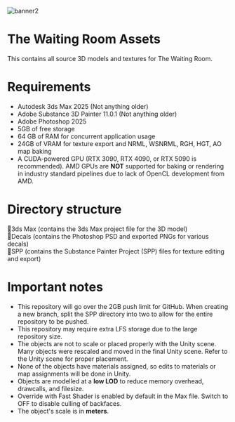 ![banner2](https://github.com/user-attachments/assets/417c1e47-0eba-47c6-b779-34fbea1a4710)
# The Waiting Room Assets
This contains all source 3D models and textures for The Waiting Room. 

# Requirements
- Autodesk 3ds Max 2025 (Not anything older)
- Adobe Substance 3D Painter 11.0.1 (Not anything older)
- Adobe Photoshop 2025
- 5GB of free storage
- 64 GB of RAM for concurrent application usage
- 24GB of VRAM for texture export and NRML, WSNRML, RGH, HGT, AO map baking
- A CUDA-powered GPU (RTX 3090, RTX 4090, or RTX 5090 is recommended). AMD GPUs are **NOT** supported for baking or rendering in industry standard pipelines due to lack of OpenCL development from AMD.

# Directory structure
📂3ds Max (contains the 3ds Max project file for the 3D model)<br />
📂Decals (contains the Photoshop PSD and exported PNGs for various decals)<br />
📂SPP (contains the Substance Painter Project (SPP) files for texture editing and export)<br />

# Important notes
- This repository will go over the 2GB push limit for GitHub. When creating a new branch, split the SPP directory into two to allow for the entire repository to be pushed.
- This repository may require extra LFS storage due to the large repository size.
- The objects are not to scale or placed properly with the Unity scene. Many objects were rescaled and moved in the final Unity scene. Refer to the Unity scene for proper placement.
- None of the objects have materials assigned, so edits to materials or map assignments will be done in Unity.
- Objects are modelled at a **low LOD** to reduce memory overhead, drawcalls, and filesize.
- Override with Fast Shader is enabled by default in the Max file. Switch to OFF to disable culling of backfaces.
- The object's scale is in **meters**. 
